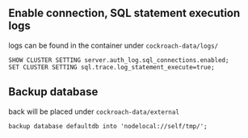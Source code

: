 ## Enable connection, SQL statement execution logs

logs can be found in the container under `cockroach-data/logs/`

```
SHOW CLUSTER SETTING server.auth_log.sql_connections.enabled;
SET CLUSTER SETTING sql.trace.log_statement_execute=true;
```

## Backup database

back will be placed under `cockroach-data/external`
```
backup database defaultdb into 'nodelocal://self/tmp/';
```


